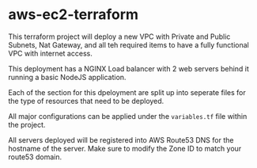 # aws-ec2-terraform

This terraform project will deploy a new VPC with Private and Public Subnets, Nat Gateway, and all teh required items to have a fully functional VPC with internet access.

This deployment has a NGINX Load balancer with 2 web servers behind it running a basic NodeJS application.

Each of the section for this dpeloyment are split up into seperate files for the type of resources that need to be deployed.

All major configurations can be applied under the `variables.tf` file within the project.

All servers deployed will be registered into AWS Route53 DNS for the hostname of the server. Make sure to modify the Zone ID to match your route53 domain.